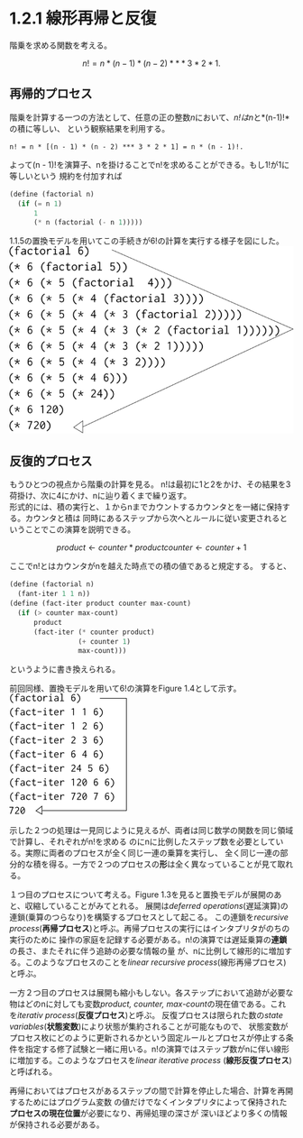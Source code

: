 # 1.2.1 線形再帰と反復
階乗を求める関数を考える。  

```math
n! = n * (n - 1) * (n - 2) *** 3 * 2 * 1.
```
## 再帰的プロセス
階乗を計算する一つの方法として、任意の正の整数*n*において、*n!*は*n*と*(n-1)!*の積に等しい、
という観察結果を利用する。

```maath
n! = n * [(n - 1) * (n - 2) *** 3 * 2 * 1] = n * (n - 1)!.
```

よって(n - 1)!を演算子、nを掛けることでn!を求めることができる。もし1!が1に等しいという
規約を付加すれば

```Scheme
(define (factorial n)
  (if (= n 1)
      1
      (* n (factorial (- n 1)))))
```

1.1.5の置換モデルを用いてこの手続きが6!の計算を実行する様子を図にした。  
![Figure1.3](./Figure1.3.png "Figure1.3")

## 反復的プロセス
もうひとつの視点から階乗の計算を見る。
n!は最初に1と2をかけ、その結果を3荷掛け、次に4にかけ、nに辿り着くまで繰り返す。  
形式的には、積の実行と、１からnまでカウントするカウンタとを一緒に保持する。カウンタと積は
同時にあるステップから次へとルールに従い変更されるということでこの演算を説明できる。

```math
product ← counter * product
counter ← counter + 1
```

ここでn!とはカウンタがnを越えた時点での積の値であると規定する。
すると、

```Scheme
(define (factorial n)
  (fant-iter 1 1 n))
(define (fact-iter product counter max-count)
  (if (> counter max-count)
      product
      (fact-iter (* counter product)
                 (+ counter 1)
                 max-count)))
```
				 
というように書き換えられる。  


前回同様、置換モデルを用いて6!の演算をFigure 1.4として示す。
![Figure1.4](./Figure1.4.png "Figure1.4")

示した２つの処理は一見同じように見えるが、両者は同じ数学の関数を同じ領域で計算し、それぞれがn!を求める
のにnに比例したステップ数を必要としている。実際に両者のプロセスが全く同じ一連の乗算を実行し、
全く同じ一連の部分的な積を得る。一方で２つのプロセスの**形**は全く異なっていることが見て取れる。

１つ目のプロセスについて考える。Figure 1.3を見ると置換モデルが展開のあと、収縮していることがみてとれる。
展開は*deferred operations*(遅延演算)の連鎖(乗算のつらなり)を構築するプロセスとして起こる。
この連鎖を*recursive process*(**再帰プロセス**)と呼ぶ。再帰プロセスの実行にはインタプリタがのちの実行のために
操作の家庭を記録する必要がある。n!の演算では遅延乗算の**連鎖**の長さ、またそれに伴う追跡の必要な情報の量
が、nに比例して線形的に増加する。このようなプロセスのことを*linear recursive process*(線形再帰プロセス)
と呼ぶ。

一方２つ目のプロセスは展開も縮小もしない。各ステップにおいて追跡が必要な物はどのnに対しても変数*product,
counter, max-count*の現在値である。これを*iterativ process*(**反復プロセス**)と呼ぶ。
反復プロセスは限られた数の*state variables*(**状態変数**)により状態が集約されることが可能なもので、
状態変数がプロセス枚にどのように更新されるかという固定ルールとプロセスが停止する条件を指定する修了試験と一緒に用いる。n!の演算ではステップ数がnに伴い線形に増加する。このようなプロセスを*linear iterative process*
(**線形反復プロセス**)と呼ばれる。

再帰においてはプロセスがあるステップの間で計算を停止した場合、計算を再開するためにはプログラム変数
の値だけでなくインタプリタによって保持された**プロセスの現在位置**が必要になり、再帰処理の深さが
深いほどより多くの情報が保持される必要がある。
